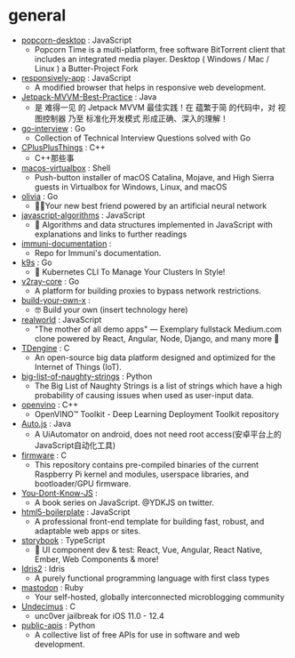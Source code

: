 # general
- [popcorn-desktop](https://github.com/popcorn-official/popcorn-desktop) : JavaScript
  - Popcorn Time is a multi-platform, free software BitTorrent client that includes an integrated media player. Desktop ( Windows / Mac / Linux ) a Butter-Project Fork
- [responsively-app](https://github.com/manojVivek/responsively-app) : JavaScript
  - A modified browser that helps in responsive web development.
- [Jetpack-MVVM-Best-Practice](https://github.com/KunMinX/Jetpack-MVVM-Best-Practice) : Java
  - 是 难得一见 的 Jetpack MVVM 最佳实践！在 蕴繁于简 的代码中，对 视图控制器 乃至 标准化开发模式 形成正确、深入的理解！
- [go-interview](https://github.com/shomali11/go-interview) : Go
  - Collection of Technical Interview Questions solved with Go
- [CPlusPlusThings](https://github.com/Light-City/CPlusPlusThings) : C++
  - C++那些事
- [macos-virtualbox](https://github.com/myspaghetti/macos-virtualbox) : Shell
  - Push-button installer of macOS Catalina, Mojave, and High Sierra guests in Virtualbox for Windows, Linux, and macOS
- [olivia](https://github.com/olivia-ai/olivia) : Go
  - 💁‍♀️Your new best friend powered by an artificial neural network
- [javascript-algorithms](https://github.com/trekhleb/javascript-algorithms) : JavaScript
  - 📝 Algorithms and data structures implemented in JavaScript with explanations and links to further readings
- [immuni-documentation](https://github.com/immuni-app/immuni-documentation) : 
  - Repo for Immuni's documentation.
- [k9s](https://github.com/derailed/k9s) : Go
  - 🐶 Kubernetes CLI To Manage Your Clusters In Style!
- [v2ray-core](https://github.com/v2ray/v2ray-core) : Go
  - A platform for building proxies to bypass network restrictions.
- [build-your-own-x](https://github.com/danistefanovic/build-your-own-x) : 
  - 🤓 Build your own (insert technology here)
- [realworld](https://github.com/gothinkster/realworld) : JavaScript
  - "The mother of all demo apps" — Exemplary fullstack Medium.com clone powered by React, Angular, Node, Django, and many more 🏅
- [TDengine](https://github.com/taosdata/TDengine) : C
  - An open-source big data platform designed and optimized for the Internet of Things (IoT).
- [big-list-of-naughty-strings](https://github.com/minimaxir/big-list-of-naughty-strings) : Python
  - The Big List of Naughty Strings is a list of strings which have a high probability of causing issues when used as user-input data.
- [openvino](https://github.com/openvinotoolkit/openvino) : C++
  - OpenVINO™ Toolkit - Deep Learning Deployment Toolkit repository
- [Auto.js](https://github.com/hyb1996/Auto.js) : Java
  - A UiAutomator on android, does not need root access(安卓平台上的JavaScript自动化工具)
- [firmware](https://github.com/raspberrypi/firmware) : C
  - This repository contains pre-compiled binaries of the current Raspberry Pi kernel and modules, userspace libraries, and bootloader/GPU firmware.
- [You-Dont-Know-JS](https://github.com/getify/You-Dont-Know-JS) : 
  - A book series on JavaScript. @YDKJS on twitter.
- [html5-boilerplate](https://github.com/h5bp/html5-boilerplate) : JavaScript
  - A professional front-end template for building fast, robust, and adaptable web apps or sites.
- [storybook](https://github.com/storybookjs/storybook) : TypeScript
  - 📓 UI component dev & test: React, Vue, Angular, React Native, Ember, Web Components & more!
- [Idris2](https://github.com/idris-lang/Idris2) : Idris
  - A purely functional programming language with first class types
- [mastodon](https://github.com/tootsuite/mastodon) : Ruby
  - Your self-hosted, globally interconnected microblogging community
- [Undecimus](https://github.com/pwn20wndstuff/Undecimus) : C
  - unc0ver jailbreak for iOS 11.0 - 12.4
- [public-apis](https://github.com/public-apis/public-apis) : Python
  - A collective list of free APIs for use in software and web development.
